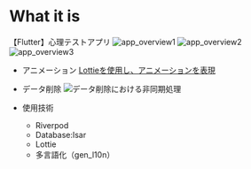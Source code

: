 # What it is

【Flutter】心理テストアプリ
![app_overview1](https://github.com/zakiyamaaaaa/psycho/assets/24502248/2fcdf19e-1e04-4499-84d3-d5e7e2746219)
![app_overview2](https://github.com/zakiyamaaaaa/psycho/assets/24502248/fbe33c61-0d76-488c-a938-73fe69432234)
![app_overview3](https://github.com/zakiyamaaaaa/psycho/assets/24502248/b12a4dae-1bbe-4acd-ae6c-8cc5c1f10563)

- アニメーション
[Lottieを使用し、アニメーションを表現](![app_animation](https://github.com/zakiyamaaaaa/psycho/assets/24502248/5db0d5de-5cf3-4cdc-b6ae-b75d2d329693))

- データ削除
![データ削除における非同期処理](https://github.com/zakiyamaaaaa/psycho/assets/24502248/17a8c5d1-8ef6-4ace-a64a-3c89724caa74)

- 使用技術
  - Riverpod
  - Database:Isar
  - Lottie
  - 多言語化（gen_l10n）

